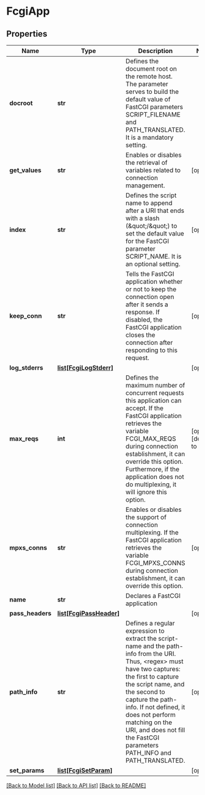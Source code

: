 # FcgiApp

## Properties
Name | Type | Description | Notes
------------ | ------------- | ------------- | -------------
**docroot** | **str** | Defines the document root on the remote host. The parameter serves to build the default value of FastCGI parameters SCRIPT_FILENAME and PATH_TRANSLATED. It is a mandatory setting. | 
**get_values** | **str** | Enables or disables the retrieval of variables related to connection management. | [optional] 
**index** | **str** | Defines the script name to append after a URI that ends with a slash (\&quot;/\&quot;) to set the default value for the FastCGI parameter SCRIPT_NAME. It is an optional setting. | [optional] 
**keep_conn** | **str** | Tells the FastCGI application whether or not to keep the connection open after it sends a response. If disabled, the FastCGI application closes the connection after responding to this request. | [optional] 
**log_stderrs** | [**list[FcgiLogStderr]**](FcgiLogStderr.md) |  | [optional] 
**max_reqs** | **int** | Defines the maximum number of concurrent requests this application can accept. If the FastCGI application retrieves the variable FCGI_MAX_REQS during connection establishment, it can override this option. Furthermore, if the application does not do multiplexing, it will ignore this option. | [optional] [default to 1]
**mpxs_conns** | **str** | Enables or disables the support of connection multiplexing. If the FastCGI application retrieves the variable FCGI_MPXS_CONNS during connection establishment, it can override this option. | [optional] 
**name** | **str** | Declares a FastCGI application | 
**pass_headers** | [**list[FcgiPassHeader]**](FcgiPassHeader.md) |  | [optional] 
**path_info** | **str** | Defines a regular expression to extract the script-name and the path-info from the URI. Thus, &lt;regex&gt; must have two captures: the first to capture the script name, and the second to capture the path- info. If not defined, it does not perform matching on the URI, and does not fill the FastCGI parameters PATH_INFO and PATH_TRANSLATED. | [optional] 
**set_params** | [**list[FcgiSetParam]**](FcgiSetParam.md) |  | [optional] 

[[Back to Model list]](../README.md#documentation-for-models) [[Back to API list]](../README.md#documentation-for-api-endpoints) [[Back to README]](../README.md)


